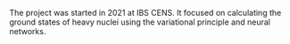 The project was started in 2021 at IBS CENS.
It focused on calculating the ground states of heavy nuclei using the variational principle and neural networks.
